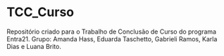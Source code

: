 # TCC_Curso

Repositório criado para o Trabalho de Conclusão de Curso do programa Entra21. Grupo: Amanda Hass, Eduarda Taschetto, Gabrieli Ramos, Karla Dias e Luana Brito.
